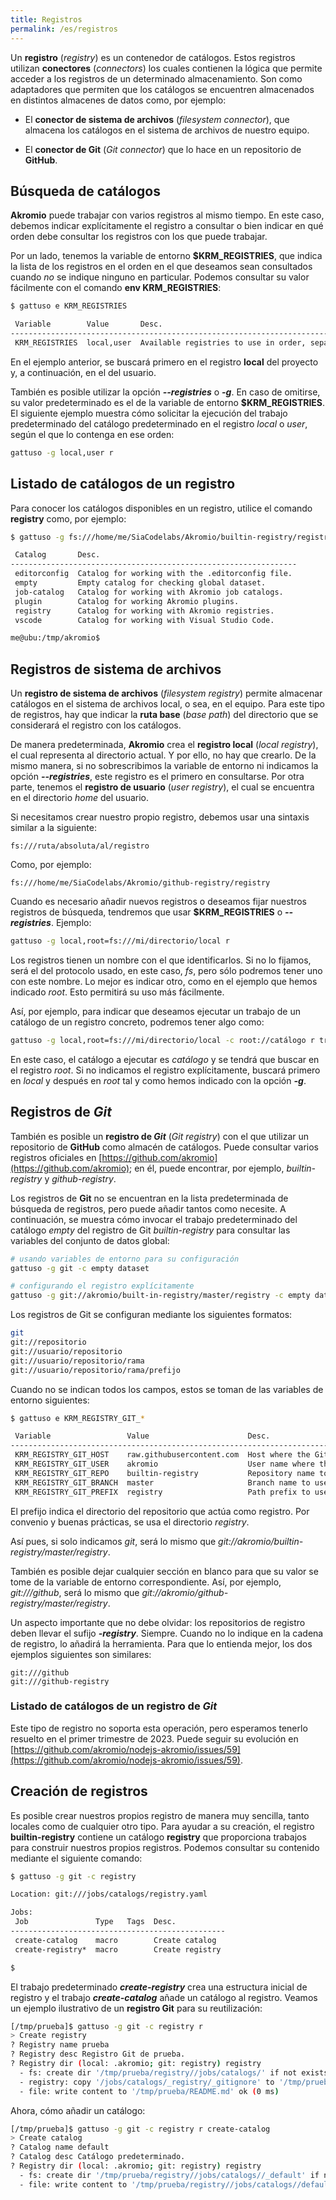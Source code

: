 ```yaml
---
title: Registros
permalink: /es/registros
---
```


Un **registro** (*registry*) es un contenedor de catálogos.
Estos registros utilizan **conectores** (*connectors*) los cuales contienen la lógica que permite acceder a los registros de un determinado almacenamiento.
Son como adaptadores que permiten que los catálogos se encuentren almacenados en distintos almacenes de datos como, por ejemplo:

- El **conector de sistema de archivos** (*filesystem connector*), que almacena los catálogos en el sistema de archivos de nuestro equipo.

- El **conector de Git** (*Git connector*) que lo hace en un repositorio de **GitHub**.

## Búsqueda de catálogos

**Akromio** puede trabajar con varios registros al mismo tiempo.
En este caso, debemos indicar explícitamente el registro a consultar o bien indicar en qué orden debe consultar los registros con los que puede trabajar.

Por un lado, tenemos la variable de entorno **$KRM_REGISTRIES**, que indica la lista de los registros en el orden en el que deseamos sean consultados cuando *no* se indique ninguno en particular.
Podemos consultar su valor fácilmente con el comando **env KRM_REGISTRIES**:

```bash
$ gattuso e KRM_REGISTRIES

 Variable        Value       Desc.
----------------------------------------------------------------------------------------
 KRM_REGISTRIES  local,user  Available registries to use in order, separated by commas.
```

En el ejemplo anterior, se buscará primero en el registro **local** del proyecto y, a continuación, en el del usuario.

También es posible utilizar la opción ***--registries*** o ***-g***.
En caso de omitirse, su valor predeterminado es el de la variable de entorno **$KRM_REGISTRIES**.
El siguiente ejemplo muestra cómo solicitar la ejecución del trabajo predeterminado del catálogo predeterminado en el registro *local* o *user*, según el que lo contenga en ese orden:

```bash
gattuso -g local,user r
```

## Listado de catálogos de un registro

Para conocer los catálogos disponibles en un registro, utilice el comando **registry** como, por ejemplo:

```bash
$ gattuso -g fs:///home/me/SiaCodelabs/Akromio/builtin-registry/registry g

 Catalog       Desc.                                            
----------------------------------------------------------------
 editorconfig  Catalog for working with the .editorconfig file. 
 empty         Empty catalog for checking global dataset.       
 job-catalog   Catalog for working with Akromio job catalogs.   
 plugin        Catalog for working Akromio plugins.             
 registry      Catalog for working with Akromio registries.     
 vscode        Catalog for working with Visual Studio Code.     

me@ubu:/tmp/akromio$ 

```

## Registros de sistema de archivos

Un **registro de sistema de archivos** (*filesystem registry*) permite almacenar catálogos en el sistema de archivos local, o sea, en el equipo.
Para este tipo de registros, hay que indicar la **ruta base** (*base path*) del directorio que se considerará el registro con los catálogos.

De manera predeterminada, **Akromio** crea el **registro local** (*local registry*), el cual representa al directorio actual.
Y por ello, no hay que crearlo.
De la mismo manera, si no sobrescribimos la variable de entorno ni indicamos la opción ***--registries***, este registro es el primero en consultarse.
Por otra parte, tenemos el **registro de usuario** (*user registry*), el cual se encuentra en el directorio *home* del usuario.

Si necesitamos crear nuestro propio registro, debemos usar una sintaxis similar a la siguiente:

```
fs:///ruta/absoluta/al/registro
```

Como, por ejemplo:

```
fs:///home/me/SiaCodelabs/Akromio/github-registry/registry
```

Cuando es necesario añadir nuevos registros o deseamos fijar nuestros registros de búsqueda, tendremos que usar **$KRM_REGISTRIES** o ***--registries***.
Ejemplo:

```bash
gattuso -g local,root=fs:///mi/directorio/local r
```

Los registros tienen un nombre con el que identificarlos.
Si no lo fijamos, será el del protocolo usado, en este caso, *fs*, pero sólo podremos tener uno con este nombre.
Lo mejor es indicar otro, como en el ejemplo que hemos indicado *root*.
Esto permitirá su uso más fácilmente.

Así, por ejemplo, para indicar que deseamos ejecutar un trabajo de un catálogo de un registro concreto, podremos tener algo como:

```bash
gattuso -g local,root=fs:///mi/directorio/local -c root://catálogo r trabajo
```

En este caso, el catálogo a ejecutar es *catálogo* y se tendrá  que buscar en el registro *root*.
Si no indicamos el registro explícitamente, buscará primero en *local* y después en *root* tal y como hemos indicado con la opción ***-g***.

## Registros de *Git*

También es posible un **registro de *Git*** (*Git registry*) con el que utilizar un repositorio de **GitHub** como almacén de catálogos.
Puede consultar varios registros oficiales en [https://github.com/akromio](https://github.com/akromio);
en él, puede encontrar, por ejemplo, *builtin-registry* y *github-registry*.

Los registros de **Git** no se encuentran en la lista predeterminada de búsqueda de registros, pero puede añadir tantos como necesite.
A continuación, se muestra cómo invocar el trabajo predeterminado del catálogo *empty* del registro de Git *builtin-registry* para consultar las variables del conjunto de datos global:

```bash
# usando variables de entorno para su configuración
gattuso -g git -c empty dataset

# configurando el registro explícitamente
gattuso -g git://akromio/built-in-registry/master/registry -c empty dataset
```

Los registros de Git se configuran mediante los siguientes formatos:

```bash
git
git://repositorio
git://usuario/repositorio
git://usuario/repositorio/rama
git://usuario/repositorio/rama/prefijo
```

Cuando no se indican todos los campos, estos se toman de las variables de entorno siguientes:

```bash
$ gattuso e KRM_REGISTRY_GIT_*

 Variable                 Value                      Desc.
--------------------------------------------------------------------------------------------
 KRM_REGISTRY_GIT_HOST    raw.githubusercontent.com  Host where the Git repository is.                                
 KRM_REGISTRY_GIT_USER    akromio                    User name where the Git repository is.                           
 KRM_REGISTRY_GIT_REPO    builtin-registry           Repository name to use as registry.                              
 KRM_REGISTRY_GIT_BRANCH  master                     Branch name to use.
 KRM_REGISTRY_GIT_PREFIX  registry                   Path prefix to use.     
```

El prefijo indica el directorio del repositorio que actúa como registro.
Por convenio y buenas prácticas, se usa el directorio *registry*.

Así pues, si solo indicamos *git*, será lo mismo que *git://akromio/builtin-registry/master/registry*.

También es posible dejar cualquier sección en blanco para que su valor se tome de la variable de entorno correspondiente.
Así, por ejemplo, *git:///github*, será lo mismo que *git://akromio/github-registry/master/registry*.

Un aspecto importante que no debe olvidar:
los repositorios de registro deben llevar el sufijo ***-registry***.
Siempre.
Cuando no lo indique en la cadena de registro, lo añadirá la herramienta.
Para que lo entienda mejor, los dos ejemplos siguientes son similares:

```
git:///github
git:///github-registry
```

### Listado de catálogos de un registro de *Git*

Este tipo de registro no soporta esta operación, pero esperamos tenerlo resuelto en el primer trimestre de 2023.
Puede seguir su evolución en [https://github.com/akromio/nodejs-akromio/issues/59](https://github.com/akromio/nodejs-akromio/issues/59).

## Creación de registros

Es posible crear nuestros propios registro de manera muy sencilla, tanto locales como de cualquier otro tipo.
Para ayudar a su creación, el registro **builtin-registry** contiene un catálogo **registry** que proporciona trabajos para construir nuestros propios registros.
Podemos consultar su contenido mediante el siguiente comando:

```bash
$ gattuso -g git -c registry

Location: git:///jobs/catalogs/registry.yaml

Jobs:
 Job               Type   Tags  Desc.           
------------------------------------------------
 create-catalog    macro        Create catalog  
 create-registry*  macro        Create registry 

$
```

El trabajo predeterminado ***create-registry*** crea una estructura inicial de registro y el trabajo ***create-catalog*** añade un catálogo al registro.
Veamos un ejemplo ilustrativo de un **registro Git** para su reutilización:

```bash
[/tmp/prueba]$ gattuso -g git -c registry r
> Create registry
? Registry name prueba
? Registry desc Registro Git de prueba.
? Registry dir (local: .akromio; git: registry) registry
  - fs: create dir '/tmp/prueba/registry//jobs/catalogs/' if not exists ok (1 ms)
  - registry: copy '/jobs/catalogs/_registry/_gitignore' to '/tmp/prueba/.gitignore' ok (1 ms)
  - file: write content to '/tmp/prueba/README.md' ok (0 ms)
```

Ahora, cómo añadir un catálogo:

```bash
[/tmp/prueba]$ gattuso -g git -c registry r create-catalog
> Create catalog
? Catalog name default
? Catalog desc Catálogo predeterminado.
? Registry dir (local: .akromio; git: registry) registry
  - fs: create dir '/tmp/prueba/registry//jobs/catalogs//_default' if not exists ok (2 ms)
  - file: write content to '/tmp/prueba/registry//jobs/catalogs//default.yaml' ok (2 ms)
```

